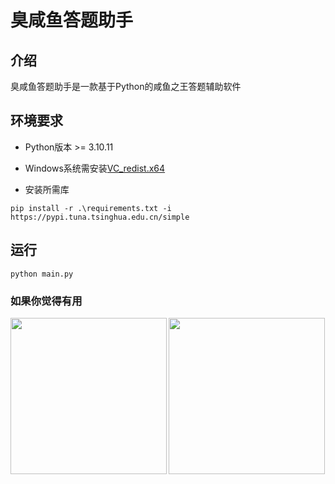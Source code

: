 # 臭咸鱼答题助手
## 介绍
臭咸鱼答题助手是一款基于Python的咸鱼之王答题辅助软件


## 环境要求
- Python版本 >= 3.10.11

- Windows系统需安装[VC_redist.x64](https://answers.microsoft.com/en-us/windows/forum/all/looking-for-microsoft-visual-c-2015-2019-x64-and/0dc7e0f6-96fb-4c96-95f9-6bedae2e9c21)

- 安装所需库
```
pip install -r .\requirements.txt -i https://pypi.tuna.tsinghua.edu.cn/simple
```

## 运行
```
python main.py
```

### 如果你觉得有用
<p>
<img src="https://github.com/skci/VLPR/assets/31680619/2629fe59-24b6-464b-901a-6c63d332a083"  align = "left"  height="250" />
<img src="https://github.com/skci/VLPR/assets/31680619/003cf061-e4f6-478f-8e20-6b891a0255ff"  align = "center"  height="250" />
</p>
